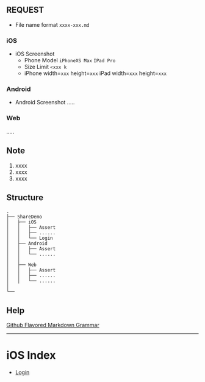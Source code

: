 ## REQUEST
* File name format `xxxx-xxx.md`
### iOS
* iOS Screenshot
   * Phone Model `iPhoneXS Max` `IPad Pro`
   * Size Limit `<xxx k`
   * iPhone width=`xxx` height=`xxx`
     iPad width=`xxx` height=`xxx`
     
### Android
* Android Screenshot
  .....
  
### Web
  .....

## Note
1. xxxx
2. xxxx
3. xxxx

## Structure
```
.
├── ShareDemo
│   ├── iOS
│   │   ├── Assert
│   │   ├── ......
│   │   └── Login
│   ├── Android
│   │   ├── Assert
│   │   └── ......
│   │       
│   ├── Web
│   │   ├── Assert
│   │   ├── ......
│   │   └── ......
│       
└──
```

## Help
[Github Flavored Markdown Grammar](https://github.com/guodongxiaren/README)

****
# iOS Index
* [Login](./iOS/Login/Login.md)

